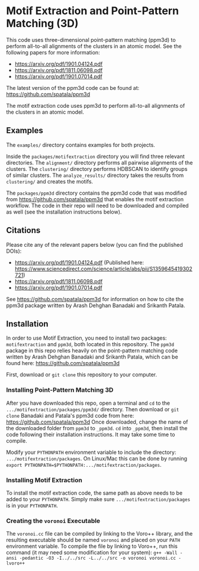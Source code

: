 # Motif Extraction and Point-Pattern Matching (3D)

This code uses three-dimensional point-pattern matching (ppm3d) to perform all-to-all alignments of the clusters in an atomic model. See the following papers for more information:

* https://arxiv.org/pdf/1901.04124.pdf
* https://arxiv.org/pdf/1811.06098.pdf
* https://arxiv.org/pdf/1901.07014.pdf

The latest version of the ppm3d code can be found at: https://github.com/spatala/ppm3d

The motif extraction code uses ppm3d to perform all-to-all alignments of the clusters in an atomic model.

## Examples

The `examples/` directory contains examples for both projects.

Inside the `packages/motifextraction` directory you will find three relevant directories. The `alignment/` directory performs all pairwise alignments of the clusters. The `clustering/` directory performs HDBSCAN to identify groups of similar clusters. The `analyze_results/` directory takes the results from `clustering/` and creates the motifs.

The `packages/ppm3d` directory contains the ppm3d code that was modified from https://github.com/spatala/ppm3d that enables the motif extraction workflow. The code in their repo will need to be downloaded and compiled as well (see the installation instructions below).

## Citations

Please cite any of the relevant papers below (you can find the published DOIs):

* https://arxiv.org/pdf/1901.04124.pdf (Published here: https://www.sciencedirect.com/science/article/abs/pii/S1359645419302721)
* https://arxiv.org/pdf/1811.06098.pdf
* https://arxiv.org/pdf/1901.07014.pdf

See https://github.com/spatala/ppm3d for information on how to cite the ppm3d package written by Arash Dehghan Banadaki and Srikanth Patala.


## Installation

In order to use Motif Extraction, you need to install two packages: `motifextraction` and `ppm3d`, both located in this repository. The `ppm3d` package in this repo relies heavily on the point-pattern matching code written by Arash Dehghan Banadaki and Srikanth Patala, which can be found here: https://github.com/spatala/ppm3d

First, download or `git clone` this repository to your computer.

### Installing Point-Pattern Matching 3D

After you have downloaded this repo, open a terminal and `cd` to the `.../motifextraction/packages/ppm3d/` directory. Then download or `git clone` Banadaki and Patala's ppm3d code from here: https://github.com/spatala/ppm3d  Once downloaded, change the name of the downloaded folder from `ppm3d` to `_ppm3d`. `cd` into `_ppm3d`, then install the code following their installation instructions. It may take some time to compile.

Modify your `PYTHONPATH` environment variable to include the directory: `.../motifextraction/packages`. On Linux/Mac this can be done by running `export PYTHONPATH=$PYTHONPATH:.../motifextraction/packages`.

### Installing Motif Extraction

To install the motif extraction code, the same path as above needs to be added to your `PYTHONPATH`. Simply make sure `.../motifextraction/packages` is in your `PYTHONPATH`.

### Creating the `voronoi` Executable

The `voronoi.cc` file can be compiled by linking to the Voro++ library, and the resulting executable should be named `voronoi` and placed on your `PATH` environment variable. To compile the file by linking to Voro++, run this command (it may need some modification for your system): `g++ -Wall -ansi -pedantic -O3 -I../../src -L../../src -o voronoi voronoi.cc -lvoro++`

